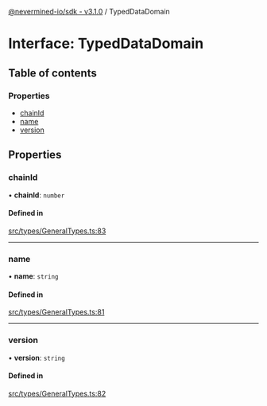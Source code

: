 [@nevermined-io/sdk - v3.1.0](../code-reference.md) / TypedDataDomain

# Interface: TypedDataDomain

## Table of contents

### Properties

- [chainId](TypedDataDomain.md#chainid)
- [name](TypedDataDomain.md#name)
- [version](TypedDataDomain.md#version)

## Properties

### chainId

• **chainId**: `number`

#### Defined in

[src/types/GeneralTypes.ts:83](https://github.com/nevermined-io/sdk-js/blob/613e61d8e011d30fd229ab508635ef7f04ad97cb/src/types/GeneralTypes.ts#L83)

---

### name

• **name**: `string`

#### Defined in

[src/types/GeneralTypes.ts:81](https://github.com/nevermined-io/sdk-js/blob/613e61d8e011d30fd229ab508635ef7f04ad97cb/src/types/GeneralTypes.ts#L81)

---

### version

• **version**: `string`

#### Defined in

[src/types/GeneralTypes.ts:82](https://github.com/nevermined-io/sdk-js/blob/613e61d8e011d30fd229ab508635ef7f04ad97cb/src/types/GeneralTypes.ts#L82)
